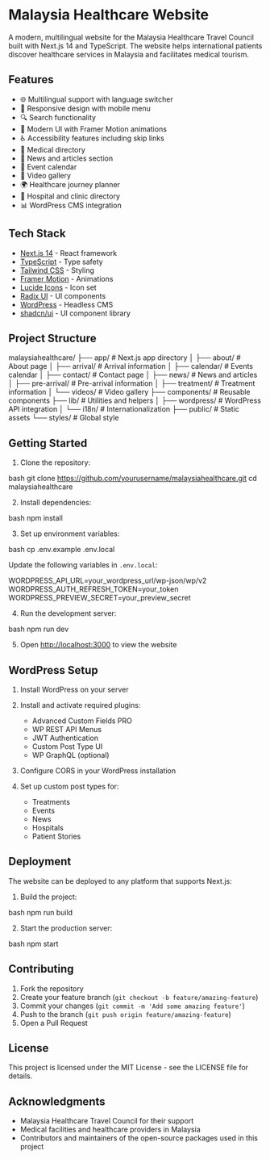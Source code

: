 # Malaysia Healthcare Website

A modern, multilingual website for the Malaysia Healthcare Travel Council built with Next.js 14 and TypeScript. The website helps international patients discover healthcare services in Malaysia and facilitates medical tourism.

## Features

- 🌐 Multilingual support with language switcher
- 📱 Responsive design with mobile menu
- 🔍 Search functionality
- 🎨 Modern UI with Framer Motion animations
- ♿ Accessibility features including skip links
- 🏥 Medical directory
- 📰 News and articles section
- 📅 Event calendar
- 🎥 Video gallery
- 🌍 Healthcare journey planner
- 🏨 Hospital and clinic directory
- 📊 WordPress CMS integration

## Tech Stack

- [Next.js 14](https://nextjs.org/) - React framework
- [TypeScript](https://www.typescriptlang.org/) - Type safety
- [Tailwind CSS](https://tailwindcss.com/) - Styling
- [Framer Motion](https://www.framer.com/motion/) - Animations
- [Lucide Icons](https://lucide.dev/) - Icon set
- [Radix UI](https://www.radix-ui.com/) - UI components
- [WordPress](https://wordpress.org/) - Headless CMS
- [shadcn/ui](https://ui.shadcn.com/) - UI component library

## Project Structure

malaysiahealthcare/
├── app/ # Next.js app directory
│ ├── about/ # About page
│ ├── arrival/ # Arrival information
│ ├── calendar/ # Events calendar
│ ├── contact/ # Contact page
│ ├── news/ # News and articles
│ ├── pre-arrival/ # Pre-arrival information
│ ├── treatment/ # Treatment information
│ └── videos/ # Video gallery
├── components/ # Reusable components
├── lib/ # Utilities and helpers
│ ├── wordpress/ # WordPress API integration
│ └── i18n/ # Internationalization
├── public/ # Static assets
└── styles/ # Global style



## Getting Started

1. Clone the repository:

bash
git clone https://github.com/yourusername/malaysiahealthcare.git
cd malaysiahealthcare


2. Install dependencies:

bash
npm install


3. Set up environment variables:

bash
cp .env.example .env.local


Update the following variables in `.env.local`:

WORDPRESS_API_URL=your_wordpress_url/wp-json/wp/v2
WORDPRESS_AUTH_REFRESH_TOKEN=your_token
WORDPRESS_PREVIEW_SECRET=your_preview_secret


4. Run the development server:

bash
npm run dev


5. Open [http://localhost:3000](http://localhost:3000) to view the website

## WordPress Setup

1. Install WordPress on your server
2. Install and activate required plugins:
   - Advanced Custom Fields PRO
   - WP REST API Menus
   - JWT Authentication
   - Custom Post Type UI
   - WP GraphQL (optional)

3. Configure CORS in your WordPress installation
4. Set up custom post types for:
   - Treatments
   - Events
   - News
   - Hospitals
   - Patient Stories

## Deployment

The website can be deployed to any platform that supports Next.js:

1. Build the project:

bash
npm run build


2. Start the production server:

bash
npm start


## Contributing

1. Fork the repository
2. Create your feature branch (`git checkout -b feature/amazing-feature`)
3. Commit your changes (`git commit -m 'Add some amazing feature'`)
4. Push to the branch (`git push origin feature/amazing-feature`)
5. Open a Pull Request

## License

This project is licensed under the MIT License - see the LICENSE file for details.

## Acknowledgments

- Malaysia Healthcare Travel Council for their support
- Medical facilities and healthcare providers in Malaysia
- Contributors and maintainers of the open-source packages used in this project
